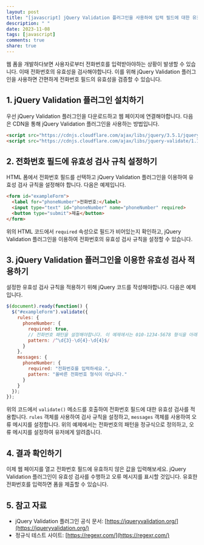 ```yaml
---
layout: post
title: "[javascript] jQuery Validation 플러그인을 사용하여 입력 필드에 대한 유효한 전화번호 유효성 검사하기"
description: " "
date: 2023-11-08
tags: [javascript]
comments: true
share: true
---
```


웹 폼을 개발하다보면 사용자로부터 전화번호를 입력받아야하는 상황이 발생할 수 있습니다. 이때 전화번호의 유효성을 검사해야합니다. 이를 위해 jQuery Validation 플러그인을 사용하면 간편하게 전화번호 필드의 유효성을 검증할 수 있습니다.

## 1. jQuery Validation 플러그인 설치하기

우선 jQuery Validation 플러그인을 다운로드하고 웹 페이지에 연결해야합니다. 다음은 CDN을 통해 jQuery Validation 플러그인을 사용하는 방법입니다. 

```html
<script src="https://cdnjs.cloudflare.com/ajax/libs/jquery/3.5.1/jquery.min.js"></script>
<script src="https://cdnjs.cloudflare.com/ajax/libs/jquery-validate/1.19.1/jquery.validate.min.js"></script>
```

## 2. 전화번호 필드에 유효성 검사 규칙 설정하기

HTML 폼에서 전화번호 필드를 선택하고 jQuery Validation 플러그인을 이용하여 유효성 검사 규칙을 설정해야 합니다. 다음은 예제입니다.

```html
<form id="exampleForm">
  <label for="phoneNumber">전화번호:</label>
  <input type="text" id="phoneNumber" name="phoneNumber" required>
  <button type="submit">제출</button>
</form>
```

위의 HTML 코드에서 `required` 속성으로 필드가 비어있는지 확인하고, jQuery Validation 플러그인을 이용하여 전화번호의 유효성 검사 규칙을 설정할 수 있습니다.

## 3. jQuery Validation 플러그인을 이용한 유효성 검사 적용하기

설정한 유효성 검사 규칙을 적용하기 위해 jQuery 코드를 작성해야합니다. 다음은 예제입니다.

```javascript
$(document).ready(function() {
  $("#exampleForm").validate({
    rules: {
      phoneNumber: {
        required: true,
        // 전화번호 패턴을 설정해야합니다. 이 예제에서는 010-1234-5678 형식을 아래와 같이 정의했습니다.
        pattern: /^\d{3}-\d{4}-\d{4}$/
      }
    },
    messages: {
      phoneNumber: {
        required: "전화번호를 입력하세요.",
        pattern: "올바른 전화번호 형식이 아닙니다."
      }
    }
  });
});
```

위의 코드에서 `validate()` 메소드를 호출하여 전화번호 필드에 대한 유효성 검사를 적용합니다. `rules` 객체를 사용하여 검사 규칙을 설정하고, `messages` 객체를 사용하여 오류 메시지를 설정합니다. 위의 예제에서는 전화번호의 패턴을 정규식으로 정의하고, 오류 메시지를 설정하여 유저에게 알려줍니다.

## 4. 결과 확인하기

이제 웹 페이지를 열고 전화번호 필드에 유효하지 않은 값을 입력해보세요. jQuery Validation 플러그인이 유효성 검사를 수행하고 오류 메시지를 표시할 것입니다. 유효한 전화번호를 입력하면 폼을 제출할 수 있습니다.

## 5. 참고 자료

- jQuery Validation 플러그인 공식 문서: [https://jqueryvalidation.org/](https://jqueryvalidation.org/)
- 정규식 테스트 사이트: [https://regexr.com/](https://regexr.com/)